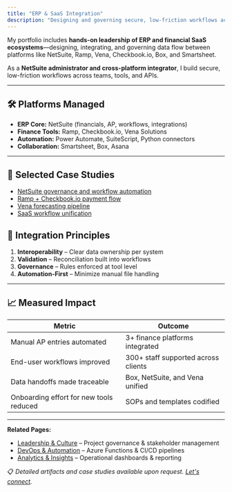 ```yaml
---
title: "ERP & SaaS Integration"
description: "Designing and governing secure, low-friction workflows across NetSuite, Ramp, Vena, and enterprise systems with automated data flows and compliance controls."
---
```


My portfolio includes **hands-on leadership of ERP and financial SaaS ecosystems**—designing, integrating, and governing data flow between platforms like NetSuite, Ramp, Vena, Checkbook.io, Box, and Smartsheet.

As a **NetSuite administrator and cross-platform integrator**, I build secure, low-friction workflows across teams, tools, and APIs.

---

## 🛠️ Platforms Managed
- **ERP Core:** NetSuite (financials, AP, workflows, integrations)  
- **Finance Tools:** Ramp, Checkbook.io, Vena Solutions  
- **Automation:** Power Automate, SuiteScript, Python connectors  
- **Collaboration:** Smartsheet, Box, Asana  

---

## 🎯 Selected Case Studies

- [NetSuite governance and workflow automation](/erp-systems)  
- [Ramp + Checkbook.io payment flow](/portfolio/devops/netsuite-ach-checkbook)  
- [Vena forecasting pipeline](/portfolio/devops/box-to-vena-etl)  
- [SaaS workflow unification](/analytics)

## 🔧 Integration Principles
1. **Interoperability** – Clear data ownership per system  
2. **Validation** – Reconciliation built into workflows  
3. **Governance** – Rules enforced at tool level  
4. **Automation-First** – Minimize manual file handling  

---

## 📈 Measured Impact
| Metric                                | Outcome                                   |
|---------------------------------------|-------------------------------------------|
| Manual AP entries automated           | 3+ finance platforms integrated           |
| End-user workflows improved           | 300+ staff supported across clients       |
| Data handoffs made traceable          | Box, NetSuite, and Vena unified           |
| Onboarding effort for new tools reduced| SOPs and templates codified               |

---

**Related Pages:**  
- [Leadership & Culture](/leadership) – Project governance & stakeholder management  
- [DevOps & Automation](/devops) – Azure Functions & CI/CD pipelines  
- [Analytics & Insights](/analytics) – Operational dashboards & reporting  

📋 *Detailed artifacts and case studies available upon request. [Let's connect](/contact).*
